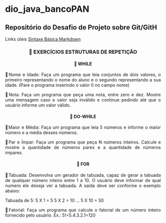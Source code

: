 # dio_java_bancoPAN

## Repositório do Desafio de  Projeto sobre Git/GitH
Links úteis 
[Sintaxe Básica Markdown](https://www.markdownguide.org/basic-syntax/)

<h3 align="center">💭 EXERCÍCIOS ESTRUTURAS DE REPETIÇÃO</h3>

<h4 align="center">📝 WHILE</h4>
<p align="justify">🔸Nome e Idade: Faça um programa que leia conjuntos de dois valores, o primeiro representando o nome do aluno e o segundo representando a sua idade. (Pare o programa inserindo o valor 0 no campo nome)</p>

<p align="justify">🔸Nota: Faça um programa que peça uma nota, entre zero e dez. Mostre uma mensagem caso o valor seja inválido e continue pedindo até que o usuário informe um valor válido.</p>

<h4 align="center">📝 DO-WHILE</h4>
<p align="justify">🔸Maior e Média: Faça um programa que leia 5 números e informe o maior número e a média desses números.</p>

<p align="justify">🔸Par e Ímpar: Faça um programa que peça N números inteiros. Calcule e mostre a quantidade de números pares e a quantidade de números impares.</p>

<h4 align="center">📝 FOR</h4>
<p align="justify">🔸Tabuada: Desenvolva um gerador de tabuada, capaz de gerar a tabuada de qualquer número inteiro entre 1 a 10. O usuário deve informar de qual numero ele deseja ver a tabuada. A saída deve ser conforme o exemplo abaixo:</p>

<p align="justify">Tabuada de 5:
5 X 1 = 5
5 X 2 = 10
...
5 X 10 = 50

<p align="justify">🔸Fatorial: Faça um programa que calcule o fatorial de um número inteiro fornecido pelo usuário.
Ex.: 5!=5.4.3.2.1=120</p>
